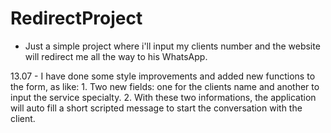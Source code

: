 # RedirectProject


- Just a simple project where i'll input my clients number and the website will redirect me all the way to his WhatsApp.

13.07 - I have done some style improvements and added new functions to the form, as like:
      1. Two new fields: one for the clients name and another to input the service specialty.
      2. With these two informations, the application will auto fill a short scripted message to start the conversation with the client.
